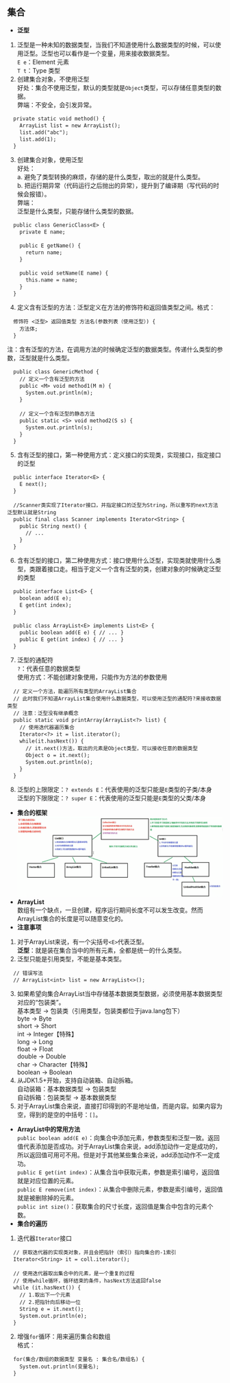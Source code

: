 ## 集合
- **泛型**
1. 泛型是一种未知的数据类型，当我们不知道使用什么数据类型的时候，可以使用泛型。泛型也可以看作是一个变量，用来接收数据类型。  
`E e`：Element 元素  
`T t`：Type 类型
2. 创建集合对象，不使用泛型    
好处：集合不使用泛型，默认的类型就是`Object`类型，可以存储任意类型的数据。  
弊端：不安全，会引发异常。
```
  private static void method() {
    ArrayList list = new ArrayList();
    list.add("abc");
    list.add(1);
  }
```
3. 创建集合对象，使用泛型  
好处：  
a. 避免了类型转换的麻烦，存储的是什么类型，取出的就是什么类型。  
b. 把运行期异常（代码运行之后抛出的异常），提升到了编译期（写代码的时候会报错）。  
弊端：  
泛型是什么类型，只能存储什么类型的数据。
```
  public class GenericClass<E> {
    private E name;
    
    public E getName() {
      return name;
    }
    
    public void setName(E name) {
      this.name = name;
    }
  }
```
4. 定义含有泛型的方法：泛型定义在方法的修饰符和返回值类型之间。格式：  
```
  修饰符 <泛型> 返回值类型 方法名(参数列表（使用泛型）) {
    方法体;
  }
```
注：含有泛型的方法，在调用方法的时候确定泛型的数据类型。传递什么类型的参数，泛型就是什么类型。
```
  public class GenericMethod {
    // 定义一个含有泛型的方法
    public <M> void method1(M m) {
      System.out.println(m);
    }
    
    // 定义一个含有泛型的静态方法
    public static <S> void method2(S s) {
      System.out.println(s);
    }
  }
```
5. 含有泛型的接口，第一种使用方式：定义接口的实现类，实现接口，指定接口的泛型  
```
  public interface Iterator<E> {
    E next();
  }
  
  //Scanner类实现了Iterator接口，并指定接口的泛型为String，所以重写的next方法泛型默认就是String
  public final class Scanner implements Iterator<String> {
    public String next() {
      // ...
    }
  }
```
6. 含有泛型的接口，第二种使用方式：接口使用什么泛型，实现类就使用什么类型，类跟着接口走。相当于定义一个含有泛型的类，创建对象的时候确定泛型的类型
```
  public interface List<E> {
    boolean add(E e);
    E get(int index);
  }
  
  public class ArrayList<E> implements List<E> {
    public boolean add(E e) { // ... }
    public E get(int index) { // ... }
  }
```
7. 泛型的通配符  
`?`：代表任意的数据类型  
使用方式：不能创建对象使用，只能作为方法的参数使用
```
  // 定义一个方法，能遍历所有类型的ArrayList集合
  // 此时我们不知道ArrayList集合使用什么数据类型，可以使用泛型的通配符?来接收数据类型
  // 注意：泛型没有继承概念
  public static void printArray(ArrayList<?> list) {
    // 使用迭代器遍历集合
    Iterator<?> it = list.iterator();
    while(it.hasNext()) {
      // it.next()方法，取出的元素是Object类型，可以接收任意的数据类型
      Object o = it.next();
      System.out.println(o);
    }
  }
```
8. 泛型的上限限定：`? extends E`：代表使用的泛型只能是`E`类型的子类/本身  
泛型的下限限定：`? super E`：代表使用的泛型只能是`E`类型的父类/本身
- **集合的框架**
![](./Pics/集合1.png)
- **ArrayList**  
数组有一个缺点，一旦创建，程序运行期间长度不可以发生改变。然而ArrayList集合的长度是可以随意变化的。  
- **注意事项**
1. 对于ArrayList来说，有一个尖括号`<E>`代表泛型。  
**泛型**：就是装在集合当中的所有元素，全都是统一的什么类型。  
2. 泛型只能是引用类型，不能是基本类型。
```
  // 错误写法
  // ArrayList<int> list = new ArrayList<>();
```
3. 如果希望向集合ArrayList当中存储基本数据类型数据，必须使用基本数据类型对应的“包装类”。   
基本类型 -> 包装类（引用类型，包装类都位于java.lang包下）  
byte -> Byte  
short -> Short  
int -> Integer【特殊】  
long -> Long  
float -> Float  
double -> Double  
char -> Character【特殊】  
boolean -> Boolean  
5. 从JDK1.5+开始，支持自动装箱、自动拆箱。   
自动装箱：基本数据类型 -> 包装类型  
自动拆箱：包装类型 -> 基本数据类型
4. 对于ArrayList集合来说，直接打印得到的不是地址值，而是内容。如果内容为空，得到的是空的中括号：`[]`。
- **ArrayList中的常用方法**  
`public boolean add(E e)`：向集合中添加元素，参数类型和泛型一致。返回值代表添加是否成功。对于ArrayList集合来说，add添加动作一定是成功的，所以返回值可用可不用。但是对于其他某些集合来说，add添加动作不一定成功。  
`public E get(int index)`：从集合当中获取元素，参数是索引编号，返回值就是对应位置的元素。  
`public E remove(int index)`：从集合中删除元素，参数是索引编号，返回值就是被删除掉的元素。  
`public int size()`：获取集合的尺寸长度，返回值是集合中包含的元素个数。
- **集合的遍历**  
1. 迭代器`Iterator`接口  
```
  // 获取迭代器的实现类对象，并且会把指针（索引）指向集合的-1索引
  Iterator<String> it = coll.iterator();
  
  // 使用迭代器取出集合中的元素，是一个重复的过程
  // 使用while循环，循环结束的条件，hasNext方法返回false
  while (it.hasNext()) {
    // 1.取出下一个元素
    // 2.把指针向后移动一位
    String e = it.next();
    System.out.println(e);
  }
```
2. 增强`for`循环：用来遍历集合和数组  
格式：  
```
  for(集合/数组的数据类型 变量名 : 集合名/数组名) {
    System.out.println(变量名);
  }
```
